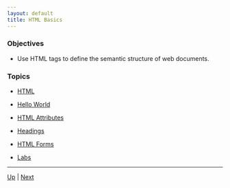 ```yaml
---
layout: default
title: HTML Basics
---
```


### Objectives

* Use HTML tags to define the semantic structure of web documents.

### Topics

*  [HTML](htmlBasics.md) 

*  [Hello World](htmlHelloWorld.md) 

*  [HTML Attributes](htmlAttributes.md) 

*  [Headings](htmlGlossary.md) 

*  [HTML Forms](htmlForms.md) 

*  [Labs](labs.md) 

<hr>

[Up](../README.md) | [Next](htmlBasics.md)
